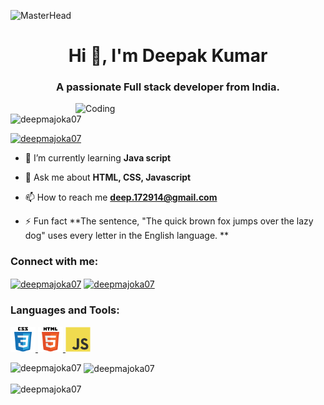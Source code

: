 ![MasterHead](https://www.kindpng.com/picc/m/616-6162032_banner-programming-hd-png-download.png)
<h1 align="center">Hi 👋, I'm Deepak Kumar</h1>
<h3 align="center">A passionate Full stack developer from India.</h3>
<img align="right" alt="Coding" width="400" src="https://miro.medium.com/max/1360/1*IRGHmiGsa16stedQvIaZfw.gif">

<p align="left"> <img src="https://komarev.com/ghpvc/?username=deepmajoka07&label=Profile%20views&color=0e75b6&style=flat" alt="deepmajoka07" /> </p>

<p align="left"> <a href="https://twitter.com/deepmajoka07" target="blank"><img src="https://img.shields.io/twitter/follow/deepmajoka07?logo=twitter&style=for-the-badge" alt="deepmajoka07" /></a> </p>

- 🌱 I’m currently learning **Java script**

- 💬 Ask me about **HTML, CSS, Javascript**

- 📫 How to reach me **deep.172914@gmail.com**

- ⚡ Fun fact **The sentence, "The quick brown fox jumps over the lazy dog" uses every letter in the English language. **

<h3 align="left">Connect with me:</h3>
<p align="left">
<a href="https://twitter.com/deepmajoka07" target="blank"><img align="center" src="https://raw.githubusercontent.com/rahuldkjain/github-profile-readme-generator/master/src/images/icons/Social/twitter.svg" alt="deepmajoka07" height="30" width="40" /></a>
<a href="https://instagram.com/deepmajoka07" target="blank"><img align="center" src="https://raw.githubusercontent.com/rahuldkjain/github-profile-readme-generator/master/src/images/icons/Social/instagram.svg" alt="deepmajoka07" height="30" width="40" /></a>
</p>

<h3 align="left">Languages and Tools:</h3>
<p align="left"> <a href="https://www.w3schools.com/css/" target="_blank" rel="noreferrer"> <img src="https://raw.githubusercontent.com/devicons/devicon/master/icons/css3/css3-original-wordmark.svg" alt="css3" width="40" height="40"/> </a> <a href="https://www.w3.org/html/" target="_blank" rel="noreferrer"> <img src="https://raw.githubusercontent.com/devicons/devicon/master/icons/html5/html5-original-wordmark.svg" alt="html5" width="40" height="40"/> </a> <a href="https://developer.mozilla.org/en-US/docs/Web/JavaScript" target="_blank" rel="noreferrer"> <img src="https://raw.githubusercontent.com/devicons/devicon/master/icons/javascript/javascript-original.svg" alt="javascript" width="40" height="40"/> </a> </p>

<p><img align="left" src="https://github-readme-stats.vercel.app/api/top-langs?username=deepmajoka07&show_icons=true&locale=en&layout=compact" alt="deepmajoka07" /></p>

<p>&nbsp;<img align="center" src="https://github-readme-stats.vercel.app/api?username=deepmajoka07&show_icons=true&locale=en" alt="deepmajoka07" /></p>

<p><img align="center" src="https://github-readme-streak-stats.herokuapp.com/?user=deepmajoka07&" alt="deepmajoka07" /></p>
